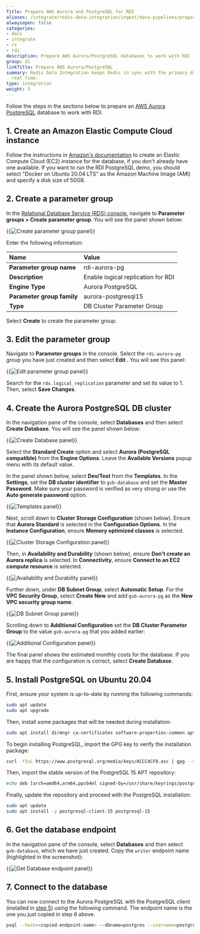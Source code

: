 ```yaml
---
Title: Prepare AWS Aurora and PostgreSQL for RDI
aliases: /integrate/redis-data-integration/ingest/data-pipelines/prepare-dbs/my-sql-mariadb/
alwaysopen: false
categories:
- docs
- integrate
- rs
- rdi
description: Prepare AWS Aurora/PostgreSQL databases to work with RDI
group: di
linkTitle: Prepare AWS Aurora/PostgreSQL
summary: Redis Data Integration keeps Redis in sync with the primary database in near
  real time.
type: integration
weight: 5
---
```


Follow the steps in the sections below to prepare an
[AWS Aurora PostgreSQL](https://docs.aws.amazon.com/AmazonRDS/latest/AuroraUserGuide/CHAP_GettingStartedAurora.CreatingConnecting.AuroraPostgreSQL.html)
database to work with RDI.

## 1. Create an Amazon Elastic Compute Cloud instance

Follow the instructions in
[Amazon's documentation](https://docs.aws.amazon.com/AmazonRDS/latest/AuroraUserGuide/CHAP_GettingStartedAurora.CreatingConnecting.AuroraPostgreSQL.html#CHAP_GettingStarted.Creating.AuroraPostgreSQL.EC2)
to create an Elastic Compute Cloud (EC2) instance for the database, if you don't
already have one available. If you want to run the RDI PostgreSQL demo,
you should select "Docker on Ubuntu 20.04 LTS" as the Amazon Machine Image (AMI)
and specify a disk size of 50GB.

## 2. Create a parameter group

In the [Relational Database Service (RDS) console](https://console.aws.amazon.com/rds/),
navigate to **Parameter groups > Create parameter group**. You will see the panel shown
below:

{{<image filename="images/rdi/ingest/prepsrc/aurora-pgsql/CreateParamGroup.jpg" alt="Create parameter group panel" >}}

Enter the following information:

| Name | Value |
| :-- | :-- |
| **Parameter group name**  | rdi-aurora-pg |
| **Description**  | Enable logical replication for RDI |
| **Engine Type**  | Aurora PostgreSQL |
| **Parameter group family**  | aurora-postgresql15 |
| **Type**  | DB Cluster Parameter Group |

Select **Create** to create the parameter group.

## 3. Edit the parameter group

Navigate to **Parameter groups** in the console. Select the `rdi-aurora-pg`
group you have just created and then select **Edit** . You will see this panel:

{{<image filename="images/rdi/ingest/prepsrc/aurora-pgsql/EditParamGroup.jpg" alt="Edit parameter group panel" >}}

Search for the `rds.logical_replication` parameter and set its value to 1. Then,
select **Save Changes**.

## 4. Create the Aurora PostgreSQL DB cluster

In the navigation pane of the console, select **Databases** and then
select **Create Database**. You will see the panel shown below:

{{<image filename="images/rdi/ingest/prepsrc/aurora-pgsql/CreateDB1.jpg" alt="Create Database panel" >}}

Select the **Standard Create** option and select **Aurora (PostgreSQL compatible)**
from the **Engine Options**. Leave the **Available Versions** popup menu with
its default value.

In the panel shown below, select **Dev/Test** from the **Templates**. In the
**Settings**, set the **DB cluster identifier** to `gvb-database` and set the 
**Master Password**. Make sure your password is verified as very strong or
use the **Auto generate password** option.

{{<image filename="images/rdi/ingest/prepsrc/aurora-pgsql/CreateDB2.jpg" alt="Templates panel" >}}

Next, scroll down to **Cluster Storage Configuration** (shown below). Ensure that
**Aurora Standard** is selected in the **Configuration Options**. In the
**Instance Configuration**, ensure **Memory optimized classes** is selected.

{{<image filename="images/rdi/ingest/prepsrc/aurora-pgsql/CreateDB3.jpg" alt="Cluster Storage Configuration panel" >}}

Then, in **Availability and Durability** (shown below), ensure **Don't create an Aurora replica**
is selected. In **Connectivity**, ensure **Connect to an EC2 compute resource** is selected.

{{<image filename="images/rdi/ingest/prepsrc/aurora-pgsql/CreateDB4.jpg" alt="Availability and Durability panel" >}}

Further down, under **DB Subnet Group**, select **Automatic Setup**.
For the **VPC Security Group**, select **Create New** and add `gvb-aurora-pg` as the
**New VPC security group name**.

{{<image filename="images/rdi/ingest/prepsrc/aurora-pgsql/CreateDB5.jpg" alt="DB Subnet Group panel" >}}

Scrolling down to **Additional Configuration** set the **DB Cluster Parameter Group**
to the value `gvb-aurora-pg` that you added earlier:

{{<image filename="images/rdi/ingest/prepsrc/aurora-pgsql/CreateDB6.jpg" alt="Additional Configuration panel" >}}

The final panel shows the estimated monthly costs for the database. If you are happy
that the configuration is correct, select **Create Database**.

## 5. Install PostgreSQL on Ubuntu 20.04

First, ensure your system is up-to-date by running the following commands:

```bash
sudo apt update
sudo apt upgrade
```

Then, install some packages that will be needed during installation:

```bash
sudo apt install dirmngr ca-certificates software-properties-common apt-transport-https lsb-release curl -y
```

To begin installing PostgreSQL, import the GPG key to verify the installation package:

```bash
curl -fSsL https://www.postgresql.org/media/keys/ACCC4CF8.asc | gpg --dearmor | sudo tee /usr/share/keyrings/postgresql.gpg > /dev/null
```

Then, import the stable version of the PostgreSQL 15 APT repository:

```bash
echo deb [arch=amd64,arm64,ppc64el signed-by=/usr/share/keyrings/postgresql.gpg] http://apt.postgresql.org/pub/repos/apt/ $(lsb_release -cs)-pgdg main | sudo tee /etc/apt/sources.list.d/postgresql.list
```

Finally, update the repository and proceed with the PostgreSQL installation:

```bash
sudo apt update
sudo apt install -y postgresql-client-15 postgresql-15
```

## 6. Get the database endpoint

In the navigation pane of the console, select **Databases** and then
select `gvb-database`, which we have just created. Copy the `writer`
endpoint name (highlighted in the screenshot):

{{<image filename="images/rdi/ingest/prepsrc/aurora-pgsql/GetDBEndpoint.jpg" alt="Get Database endpoint panel" >}}

## 7. Connect to the database

You can now connect to the Aurora PostgreSQL with the PostgreSQL client
(installed in [step 5](#5-install-postgresql-on-ubuntu-2004)) using the
following command. The endpoint name is the one you just copied in
step 6 above.

```bash
psql --host=<copied-endpoint-name> --dbname=postgres --username=postgres
```

